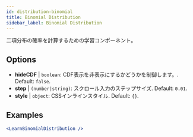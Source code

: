 ```yaml
---
id: distribution-binomial
title: Binomial Distribution
sidebar_label: Binomial Distribution
---
```


二項分布の確率を計算するための学習コンポーネント。

## Options

* __hideCDF__ | `boolean`: CDF表示を非表示にするかどうかを制御します。. Default: `false`.
* __step__ | `(number|string)`: スクロール入力のステップサイズ. Default: `0.01`.
* __style__ | `object`: CSSインラインスタイル. Default: `{}`.


## Examples

```jsx live
<LearnBinomialDistribution />
```

